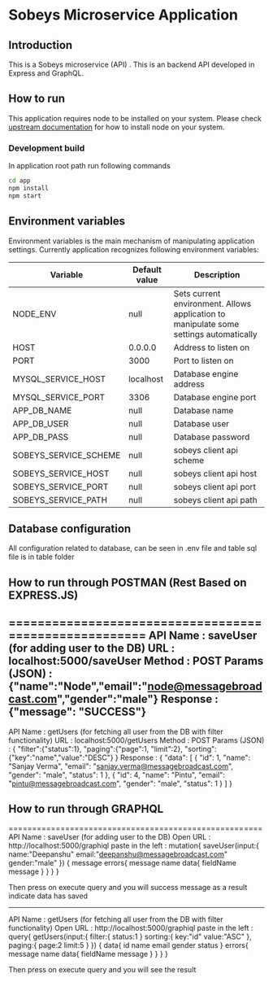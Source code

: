 Sobeys Microservice Application
====================================

## Introduction
This is a Sobeys microservice (API) . This is an backend API developed in Express and GraphQL.

## How to run
This application requires node to be installed on your system. Please check [upstream documentation](https://nodejs.org/en/download/)
for how to install node on your system.

### Development build
In application root path run following commands
```bash
cd app
npm install
npm start
```
## Environment variables
Environment variables is the main mechanism of manipulating application settings. Currently application recognizes
following environment variables:

| Variable            | Default value | Description                   |
| ---------------     | ------------- | ----------------------------- |
| NODE_ENV            | null          | Sets current environment. Allows application to manipulate some settings automatically          |
| HOST                | 0.0.0.0       | Address to listen on          |
| PORT                | 3000          | Port to listen on             |
| MYSQL_SERVICE_HOST  | localhost     | Database engine address       |
| MYSQL_SERVICE_PORT  | 3306          | Database engine port          |
| APP_DB_NAME         | null          | Database name                 |
| APP_DB_USER         | null          | Database user                 |
| APP_DB_PASS         | null          | Database password             |
|SOBEYS_SERVICE_SCHEME| null          | sobeys client api scheme      |
|SOBEYS_SERVICE_HOST  | null          | sobeys client api host        |
|SOBEYS_SERVICE_PORT  | null          | sobeys client api port        |
|SOBEYS_SERVICE_PATH  | null          | sobeys client api path        |


## Database configuration
All configuration related to database, can be seen in .env file and table sql file is in table folder

## How to run through POSTMAN (Rest Based on EXPRESS.JS)
======================================================
API Name : saveUser (for adding user to the DB)
URL : localhost:5000/saveUser
Method : POST
Params (JSON) : {"name":"Node","email":"node@messagebroadcast.com","gender":"male"}
Response : {"message": "SUCCESS"}
---------------------------------------------------------
API Name : getUsers (for fetching all user from the DB with filter functionality)
URL : localhost:5000/getUsers
Method : POST
Params (JSON) : {
	"filter":{"status":1}, 
	"paging":{"page":1, "limit":2},
	"sorting":{"key":"name","value":"DESC"}
}
Response : {
    "data": [
        {
            "id": 1,
            "name": "Sanjay Verma",
            "email": "sanjay.verma@messagebroadcast.com",
            "gender": "male",
            "status": 1
        },
        {
            "id": 4,
            "name": "Pintu",
            "email": "pintu@messagebroadcast.com",
            "gender": "male",
            "status": 1
        }
    ]
}


## How to run through GRAPHQL
======================================================
API Name : saveUser (for adding user to the DB)
Open URL : http://localhost:5000/graphiql
paste in the left : 
mutation{
  saveUser(input:{
    name:"Deepanshu"
    email:"deepanshu@messagebroadcast.com"
    gender:"male"
  })
  {
    message
    errors{
      message
      name
      data{
        fieldName
        message
      }
    }
  }
}

Then press on execute query and you will success message as a result indicate data has saved

---------------------------------------------------------
API Name : getUsers (for fetching all user from the DB with filter functionality)
Open URL : http://localhost:5000/graphiql
paste in the left : 
query{
  getUsers(input:{
    filter:{
      status:1
    }
    sorting:{
      key:"id"
      value:"ASC"
    },
    paging:{
      page:2
      limit:5
    }
  })
  {
    data{
      id
      name
      email
      gender
      status
    }
    errors{
      message
      name
      data{
        fieldName
        message
      }
    }
  }
}

Then press on execute query and you will see the result
